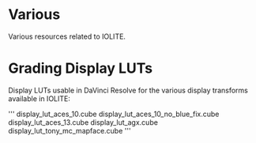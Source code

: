 # Various

Various resources related to IOLITE.

# Grading Display LUTs 

Display LUTs usable in DaVinci Resolve for the various display transforms available in IOLITE:

'''
display_lut_aces_10.cube
display_lut_aces_10_no_blue_fix.cube
display_lut_aces_13.cube
display_lut_agx.cube
display_lut_tony_mc_mapface.cube
'''
